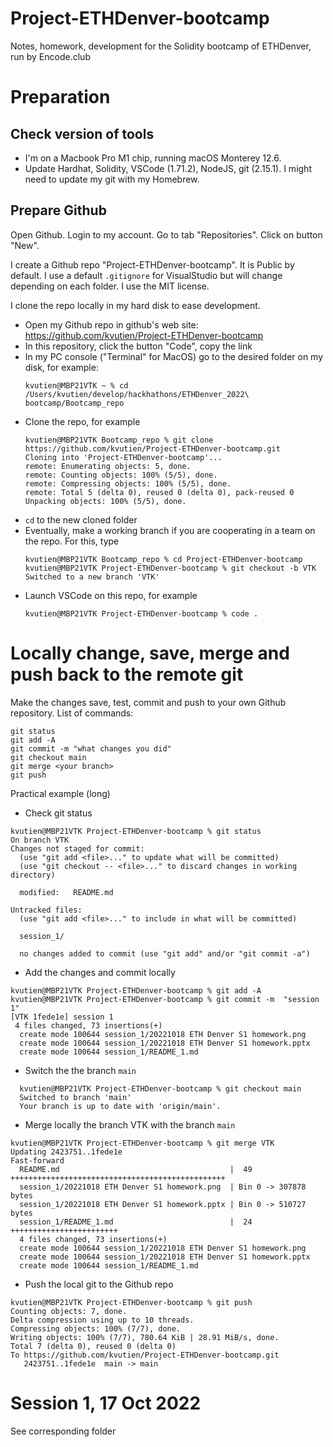 # Project-ETHDenver-bootcamp
Notes, homework, development for the Solidity bootcamp of ETHDenver, run by Encode.club

# Preparation
## Check version of tools
* I'm on a Macbook Pro M1 chip, running macOS Monterey 12.6.
* Update Hardhat, Solidity, VSCode (1.71.2), NodeJS, git (2.15.1). I might need to update my git with my Homebrew.
## Prepare Github
Open Github. Login to my account. Go to tab "Repositories". Click on button "New".

I create a Github repo "Project-ETHDenver-bootcamp". It is Public by default. I use a default `.gitignore` for VisualStudio but will change depending on each folder. I use the MIT license. 

I clone the repo locally in my hard disk to ease development.
* Open my Github repo in github's web site: https://github.com/kvutien/Project-ETHDenver-bootcamp
* In this repository, click the button "Code", copy the link
* In my PC console ("Terminal" for MacOS) go to the desired folder on my disk, for example:
  ```
  kvutien@MBP21VTK ~ % cd /Users/kvutien/develop/hackhathons/ETHDenver_2022\ bootcamp/Bootcamp_repo
  ```
* Clone the repo, for example
  ```
  kvutien@MBP21VTK Bootcamp_repo % git clone https://github.com/kvutien/Project-ETHDenver-bootcamp.git
  Cloning into 'Project-ETHDenver-bootcamp'...
  remote: Enumerating objects: 5, done.
  remote: Counting objects: 100% (5/5), done.
  remote: Compressing objects: 100% (5/5), done.
  remote: Total 5 (delta 0), reused 0 (delta 0), pack-reused 0
  Unpacking objects: 100% (5/5), done.
  ```
* `cd` to the new cloned folder
* Eventually, make a working branch if you are cooperating in a team on the repo. For this, type
  ```
  kvutien@MBP21VTK Bootcamp_repo % cd Project-ETHDenver-bootcamp
  kvutien@MBP21VTK Project-ETHDenver-bootcamp % git checkout -b VTK
  Switched to a new branch 'VTK'

  ```
* Launch VSCode on this repo, for example
  ```
  kvutien@MBP21VTK Project-ETHDenver-bootcamp % code .
  ```
# Locally change, save, merge and push back to the remote git
Make the changes save, test, commit and push to your own Github repository. List of commands:
  ```
  git status
  git add -A
  git commit -m "what changes you did"
  git checkout main
  git merge <your branch>
  git push
  ```
  Practical example (long)
  
*  Check git status
  ```
  kvutien@MBP21VTK Project-ETHDenver-bootcamp % git status
  On branch VTK
  Changes not staged for commit:
    (use "git add <file>..." to update what will be committed)
    (use "git checkout -- <file>..." to discard changes in working directory)
    
	modified:   README.md

  Untracked files:
    (use "git add <file>..." to include in what will be committed)
    
    session_1/
    
    no changes added to commit (use "git add" and/or "git commit -a")
  ```
*  Add the changes and commit locally

  ```
  kvutien@MBP21VTK Project-ETHDenver-bootcamp % git add -A
  kvutien@MBP21VTK Project-ETHDenver-bootcamp % git commit -m  "session 1"
  [VTK 1fede1e] session 1
   4 files changed, 73 insertions(+)
    create mode 100644 session_1/20221018 ETH Denver S1 homework.png
    create mode 100644 session_1/20221018 ETH Denver S1 homework.pptx
    create mode 100644 session_1/README_1.md
  ```
*  Switch the the branch `main`

  ```
    kvutien@MBP21VTK Project-ETHDenver-bootcamp % git checkout main
    Switched to branch 'main'
    Your branch is up to date with 'origin/main'.
  ```
*  Merge locally the branch VTK with the branch `main`

  ```
  kvutien@MBP21VTK Project-ETHDenver-bootcamp % git merge VTK
  Updating 2423751..1fede1e
  Fast-forward
    README.md                                      |  49 ++++++++++++++++++++++++++++++++++++++++++++++++
    session_1/20221018 ETH Denver S1 homework.png  | Bin 0 -> 307878 bytes
    session_1/20221018 ETH Denver S1 homework.pptx | Bin 0 -> 510727 bytes
    session_1/README_1.md                          |  24 ++++++++++++++++++++++++
    4 files changed, 73 insertions(+)
    create mode 100644 session_1/20221018 ETH Denver S1 homework.png
    create mode 100644 session_1/20221018 ETH Denver S1 homework.pptx
    create mode 100644 session_1/README_1.md
  ```
*  Push the local git to the Github repo
  ```
  kvutien@MBP21VTK Project-ETHDenver-bootcamp % git push 
  Counting objects: 7, done.
  Delta compression using up to 10 threads.
  Compressing objects: 100% (7/7), done.
  Writing objects: 100% (7/7), 780.64 KiB | 28.91 MiB/s, done.
  Total 7 (delta 0), reused 0 (delta 0)
  To https://github.com/kvutien/Project-ETHDenver-bootcamp.git
     2423751..1fede1e  main -> main
  ```

# Session 1, 17 Oct 2022
See corresponding folder
